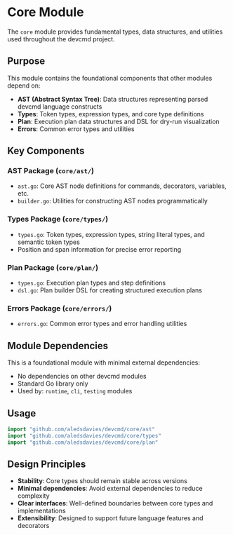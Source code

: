 # Core Module

The `core` module provides fundamental types, data structures, and utilities used throughout the devcmd project.

## Purpose

This module contains the foundational components that other modules depend on:

- **AST (Abstract Syntax Tree)**: Data structures representing parsed devcmd language constructs
- **Types**: Token types, expression types, and core type definitions  
- **Plan**: Execution plan data structures and DSL for dry-run visualization
- **Errors**: Common error types and utilities

## Key Components

### AST Package (`core/ast/`)
- `ast.go`: Core AST node definitions for commands, decorators, variables, etc.
- `builder.go`: Utilities for constructing AST nodes programmatically

### Types Package (`core/types/`)
- `types.go`: Token types, expression types, string literal types, and semantic token types
- Position and span information for precise error reporting

### Plan Package (`core/plan/`)
- `types.go`: Execution plan types and step definitions
- `dsl.go`: Plan builder DSL for creating structured execution plans

### Errors Package (`core/errors/`)
- `errors.go`: Common error types and error handling utilities

## Module Dependencies

This is a foundational module with minimal external dependencies:
- No dependencies on other devcmd modules
- Standard Go library only
- Used by: `runtime`, `cli`, `testing` modules

## Usage

```go
import "github.com/aledsdavies/devcmd/core/ast"
import "github.com/aledsdavies/devcmd/core/types"
import "github.com/aledsdavies/devcmd/core/plan"
```

## Design Principles

- **Stability**: Core types should remain stable across versions
- **Minimal dependencies**: Avoid external dependencies to reduce complexity
- **Clear interfaces**: Well-defined boundaries between core types and implementations
- **Extensibility**: Designed to support future language features and decorators
